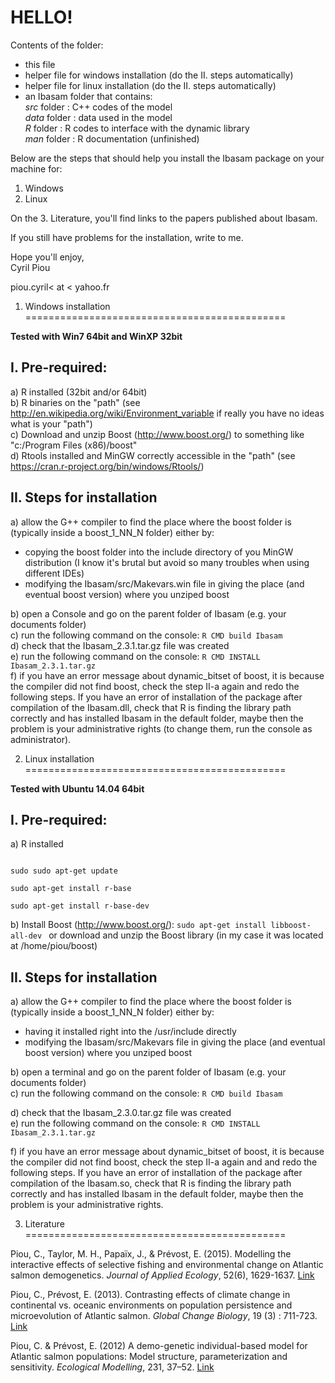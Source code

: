 HELLO!
========
              
Contents of the folder:  
- this file  
- helper file for windows installation (do the II. steps automatically)  
- helper file for linux installation (do the II. steps automatically)  
- an Ibasam folder that contains:  
  *src* folder : C++ codes of the model  
  *data* folder : data used in the model  
  *R* folder : R codes to interface with the dynamic library  
  *man* folder : R documentation (unfinished)  

Below are the steps that should help you install the Ibasam package on your machine for:  
1. Windows              
2. Linux 

On the 3. Literature, you'll find links to the papers published about Ibasam.

If you still have problems for the installation, write to me.
      
Hope you'll enjoy,  
Cyril Piou

piou.cyril< at < yahoo.fr



1. Windows installation  
=============================================

**Tested with Win7 64bit and WinXP 32bit**

I. Pre-required:
---
  a) R installed (32bit and/or 64bit)  
  b) R binaries on the "path" (see http://en.wikipedia.org/wiki/Environment_variable if really you have no ideas what is your "path")  
  c) Download and unzip Boost (http://www.boost.org/) to something like "c:/Program Files (x86)/boost"   
  d) Rtools installed and MinGW correctly accessible in the "path" (see https://cran.r-project.org/bin/windows/Rtools/) 

II. Steps for installation
---
  a) allow the G++ compiler to find the place where the boost folder is (typically inside a boost_1_NN_N folder) either by:  
  - copying the boost folder into the include directory of you MinGW distribution (I know it's brutal but avoid so many troubles when using different IDEs)  
  - modifying the Ibasam/src/Makevars.win file in giving the place (and eventual boost version) where you unziped boost  
      
  b) open a Console and go on the parent folder of Ibasam (e.g. your documents folder)  
  c) run the following command on the console: 
  ```R CMD build Ibasam ```  
  d) check that the Ibasam_2.3.1.tar.gz file was created  
  e) run the following command on the console: 
  ```R CMD INSTALL Ibasam_2.3.1.tar.gz ```  
  f) if you have an error message about dynamic_bitset of boost, it is because the compiler did not find boost, check the step II-a again and redo the following steps. If you have an error of installation of the package after compilation of the Ibasam.dll, check that R is finding the library path correctly and has installed Ibasam in the default folder, maybe then the problem is your administrative rights (to change them, run the console as administrator).  



2. Linux installation
=============================================

 **Tested with Ubuntu 14.04 64bit**
 

I. Pre-required:  
----
  a) R installed  
  
  ```
  
  sudo sudo apt-get update
  
  sudo apt-get install r-base
  
  sudo apt-get install r-base-dev  
 ```
 
    
  b) Install Boost (http://www.boost.org/):
  ```sudo apt-get install libboost-all-dev ```
  or download and unzip the Boost library (in my case it was located at /home/piou/boost)

II. Steps for installation
---
  a) allow the G++ compiler to find the place where the boost folder is (typically inside a boost_1_NN_N folder) either by: 
  - having it installed right into the /usr/include directly
  - modifying the Ibasam/src/Makevars file in giving the place (and eventual boost version) where you unziped boost 
  
  b) open a terminal and go on the parent folder of Ibasam (e.g. your documents folder)  
  c) run the following command on the console: 
  ```R CMD build Ibasam ```
   
  d) check that the Ibasam_2.3.0.tar.gz file was created  
  e) run the following command on the console: 
  ```R CMD INSTALL Ibasam_2.3.1.tar.gz ```
   
  f) if you have an error message about dynamic_bitset of boost, it is because the compiler did not find boost, check the step II-a again and and redo the following steps. If you have an error of installation of the package after compilation of the Ibasam.so, check that R is finding the library path correctly and has installed Ibasam in the default folder, maybe then the problem is your administrative rights. 
  
  

3. Literature  
=============================================

Piou, C., Taylor, M. H., Papaïx, J., & Prévost, E. (2015). Modelling the interactive effects of selective fishing and environmental change on Atlantic salmon demogenetics. *Journal of Applied Ecology*, 52(6), 1629-1637. [Link](http://onlinelibrary.wiley.com/doi/10.1111/1365-2664.12512/abstract)

Piou, C., Prévost, E. (2013). Contrasting effects of climate change in continental vs. oceanic environments on population persistence and microevolution of Atlantic salmon. *Global Change Biology*, 19 (3) : 711-723. [Link](http://onlinelibrary.wiley.com/doi/10.1111/gcb.12085/abstract)

Piou, C. & Prévost, E. (2012) A demo-genetic individual-based model for Atlantic salmon populations: Model structure, parameterization and sensitivity. *Ecological Modelling*, 231, 37–52. [Link](http://www.sciencedirect.com/science/article/pii/S0304380012000543)